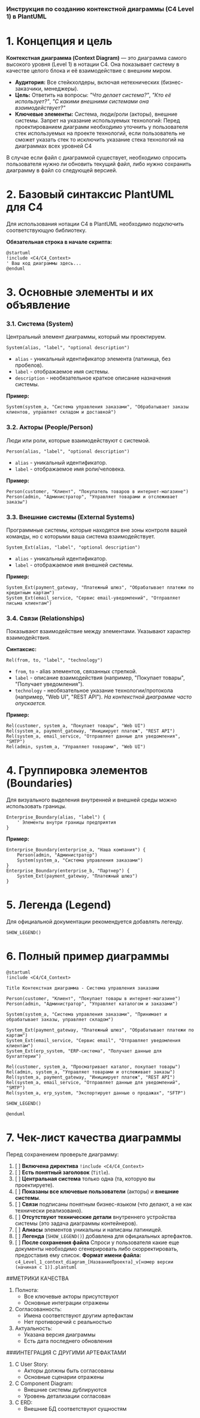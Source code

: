 ﻿### **Инструкция по созданию контекстной диаграммы (C4 Level 1) в PlantUML**

# **1. Концепция и цель**
**Контекстная диаграмма (Context Diagram)** — это диаграмма самого высокого уровня (Level 1) в нотации C4. Она показывает систему в качестве целого блока и её взаимодействие с внешним миром.

*   **Аудитория:** Все стейкхолдеры, включая нетехнических (бизнес-заказчики, менеджеры).
*   **Цель:** Ответить на вопросы: *"Что делает система?"*, *"Кто её использует?"*, *"С какими внешними системами она взаимодействует?"*
*   **Ключевые элементы:** Система, люди/роли (акторы), внешние системы.
Запрет на указание используемых технологий: Перед проектированием диаграмм необходимо уточнить у пользователя стек используемых на проекте технологий, если пользователь не сможет указать стек то исключить указание стека технологий на диаграммах всех уровней C4

В случае если файл с диаграммой существует, необходимо спросить пользователя нужно ли обновить текущий файл, либо нужно сохранить диаграмму в файл со следующей версией.
# **2. Базовый синтаксис PlantUML для C4**

Для использования нотации C4 в PlantUML необходимо подключить соответствующую библиотеку.

**Обязательная строка в начале скрипта:**
```plantuml
@startuml
!include <C4/C4_Context>
' Ваш код диаграммы здесь...
@enduml
```

# **3. Основные элементы и их объявление**

### **3.1. Система (System)**
Центральный элемент диаграммы, который мы проектируем.

```
System(alias, "label", "optional description")
```
*   `alias` - уникальный идентификатор элемента (латиница, без пробелов).
*   `label` - отображаемое имя системы.
*   `description` - необязательное краткое описание назначения системы.

**Пример:**
```plantuml
System(system_a, "Система управления заказами", "Обрабатывает заказы клиентов, управляет складом и доставкой")
```

### **3.2. Акторы (People/Person)**
Люди или роли, которые взаимодействуют с системой.

```
Person(alias, "label", "optional description")
```
*   `alias` - уникальный идентификатор.
*   `label` - отображаемое имя роли/человека.

**Пример:**
```plantuml
Person(customer, "Клиент", "Покупатель товаров в интернет-магазине")
Person(admin, "Администратор", "Управляет товарами и отслеживает заказы")
```

### **3.3. Внешние системы (External Systems)**
Программные системы, которые находятся вне зоны контроля вашей команды, но с которыми ваша система взаимодействует.

```
System_Ext(alias, "label", "optional description")
```
*   `alias` - уникальный идентификатор.
*   `label` - отображаемое имя внешней системы.

**Пример:**
```plantuml
System_Ext(payment_gateway, "Платежный шлюз", "Обрабатывает платежи по кредитным картам")
System_Ext(email_service, "Сервис email-уведомлений", "Отправляет письма клиентам")
```

### **3.4. Связи (Relationships)**
Показывают взаимодействие между элементами. Указывают характер взаимодействия.

**Синтаксис:**
```
Rel(from, to, "label", "technology")
```
*   `from`, `to` - alias элементов, связанных стрелкой.
*   `label` - описание взаимодействия (например, "Покупает товары", "Получает уведомления").
*   `technology` - необязательное указание технологии/протокола (например, "Web UI", "REST API"). *На контекстной диаграмме часто опускается.*

**Пример:**
```plantuml
Rel(customer, system_a, "Покупает товары", "Web UI")
Rel(system_a, payment_gateway, "Инициирует платеж", "REST API")
Rel(system_a, email_service, "Отправляет данные для уведомления", "SMTP")
Rel(admin, system_a, "Управляет товарами", "Web UI")
```

# **4. Группировка элементов (Boundaries)**
Для визуального выделения внутренней и внешней среды можно использовать границы.

```
Enterprise_Boundary(alias, "label") {
    ' Элементы внутри границы предприятия
}
```

**Пример:**
```plantuml
Enterprise_Boundary(enterprise_a, "Наша компания") {
    Person(admin, "Администратор")
    System(system_a, "Система управления заказами")
}
Enterprise_Boundary(enterprise_b, "Партнер") {
    System_Ext(payment_gateway, "Платежный шлюз")
}
```

# **5. Легенда (Legend)**
Для официальной документации рекомендуется добавлять легенду.

```
SHOW_LEGEND()
```

# **6. Полный пример диаграммы**

```plantuml
@startuml
!include <C4/C4_Context>

Title Контекстная диаграмма - Система управления заказами

Person(customer, "Клиент", "Покупает товары в интернет-магазине")
Person(admin, "Администратор", "Управляет каталогом и заказами")

System(system_a, "Система управления заказами", "Принимает и обрабатывает заказы, управляет складом")

System_Ext(payment_gateway, "Платежный шлюз", "Обрабатывает платежи по картам")
System_Ext(email_service, "Сервис email", "Отправляет уведомления клиентам")
System_Ext(erp_system, "ERP-система", "Получает данные для бухгалтерии")

Rel(customer, system_a, "Просматривает каталог, покупает товары")
Rel(admin, system_a, "Управляет товарами и отслеживает заказы")
Rel(system_a, payment_gateway, "Инициирует платеж", "REST API")
Rel(system_a, email_service, "Отправляет данные для уведомлений", "SMTP")
Rel(system_a, erp_system, "Экспортирует данные о продажах", "SFTP")

SHOW_LEGEND()

@enduml
```

# **7. Чек-лист качества диаграммы**
Перед сохранением проверьте диаграмму:
1.  [ ] **Включена директива** `!include <C4/C4_Context>`
2.  [ ] **Есть понятный заголовок** (`Title`).
3.  [ ] **Центральная система** только одна (та, которую вы проектируете).
4.  [ ] **Показаны все ключевые пользователи** (акторы) и **внешние системы**.
5.  [ ] **Связи** подписаны понятным бизнес-языком (что делают, а не как технически реализовано).
6.  [ ] **Отсутствуют технические детали** внутреннего устройства системы (это задача диаграммы контейнеров).
7.  [ ] **Алиасы** элементов уникальны и написаны латиницей.
8.  [ ] **Легенда** (`SHOW_LEGEND()`) добавлена для официальных артефактов.
9.  [ ] **После сохранения файла** Спроси у пользователя какие еще документы необходимо сгенерировать либо скорректировать, предоставив ему список.
**Формат имени файла:** `c4_Level_1_context_diagram_[НазваниеПроекта]_v[номер версии (начиная с 1)].plantuml` 


##МЕТРИКИ КАЧЕСТВА
1. Полнота:
   * Все ключевые акторы присутствуют
   * Основные интеграции отражены
2. Согласованность:
   * Имена соответствуют другим артефактам
   * Нет противоречий с реальностью
3. Актуальность:
   * Указана версия диаграммы
   * Есть дата последнего обновления


###ИНТЕГРАЦИЯ С ДРУГИМИ АРТЕФАКТАМИ
1. С User Story:
   * Акторы должны быть согласованы
   * Основные сценарии отражены
2. С Component Diagram:
   * Внешние системы дублируются
   * Уровень детализации согласован
3. С ERD:
   * Внешние БД соответствуют сущностям